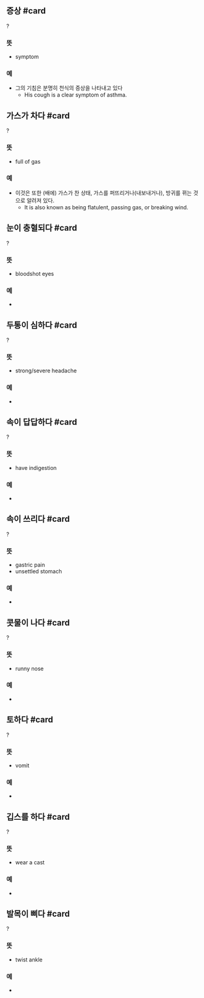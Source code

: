 ## 증상 #card
?
### 뜻
- symptom
### 예
- 그의 기침은 분명히 천식의 증상을 나타내고 있다
	- His cough is a clear symptom of asthma.
<!--SR:!2024-11-26,8,252-->

## 가스가  차다 #card
?
### 뜻
- full of gas
### 예
- 이것은 또한 (배에) 가스가 찬 상태, 가스를 퍼뜨리거나(내보내거나), 방귀를 뀌는 것으로 알려져 있다.
	- It is also known as being flatulent, passing gas, or breaking wind.

## 눈이 충혈되다 #card
?
### 뜻
- bloodshot eyes
### 예
-
<!--SR:!2024-11-25,13,270-->

## 두통이 심하다 #card
?
### 뜻
- strong/severe headache
### 예
-
<!--SR:!2024-11-28,10,252-->

## 속이 답답하다 #card
?
### 뜻
- have indigestion
### 예
-
<!--SR:!2024-12-04,22,250-->

## 속이 쓰리다 #card
?
### 뜻
- gastric pain
- unsettled stomach
### 예
-

## 콧물이 나다 #card
?
### 뜻
- runny nose
### 예
-
<!--SR:!2024-11-27,9,252-->

## 토하다 #card
?
### 뜻
- vomit
### 예
-

## 깁스를 하다 #card
?
### 뜻
- wear a cast
### 예
-
<!--SR:!2024-12-03,14,250-->

## 발목이 삐다 #card
?
### 뜻
- twist ankle
### 예
-
<!--SR:!2024-11-26,8,252-->
